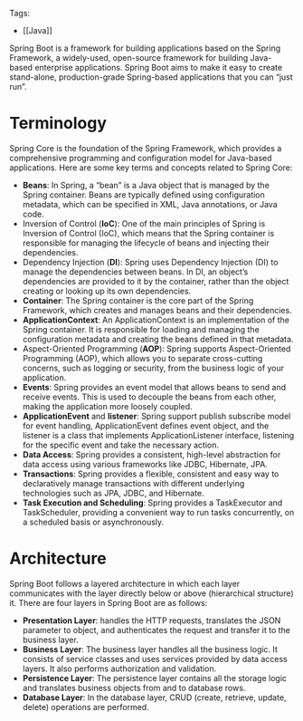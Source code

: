 Tags: 
- [[Java]]

Spring Boot is a framework for building applications based on the Spring Framework, a widely-used, open-source framework for building Java-based enterprise applications. Spring Boot aims to make it easy to create stand-alone, production-grade Spring-based applications that you can “just run”.
# Terminology

Spring Core is the foundation of the Spring Framework, which provides a comprehensive programming and configuration model for Java-based applications. Here are some key terms and concepts related to Spring Core:

- **Beans**: In Spring, a “bean” is a Java object that is managed by the Spring container. Beans are typically defined using configuration metadata, which can be specified in XML, Java annotations, or Java code.
- Inversion of Control (**IoC**): One of the main principles of Spring is Inversion of Control (IoC), which means that the Spring container is responsible for managing the lifecycle of beans and injecting their dependencies.
- Dependency Injection (**DI**): Spring uses Dependency Injection (DI) to manage the dependencies between beans. In DI, an object’s dependencies are provided to it by the container, rather than the object creating or looking up its own dependencies.
- **Container**: The Spring container is the core part of the Spring Framework, which creates and manages beans and their dependencies.
- **ApplicationContext**: An ApplicationContext is an implementation of the Spring container. It is responsible for loading and managing the configuration metadata and creating the beans defined in that metadata.
- Aspect-Oriented Programming (**AOP**): Spring supports Aspect-Oriented Programming (AOP), which allows you to separate cross-cutting concerns, such as logging or security, from the business logic of your application.
- **Events**: Spring provides an event model that allows beans to send and receive events. This is used to decouple the beans from each other, making the application more loosely coupled.
- **ApplicationEvent** and **listener**: Spring support publish subscribe model for event handling, ApplicationEvent defines event object, and the listener is a class that implements ApplicationListener interface, listening for the specific event and take the necessary action.
- **Data Access**: Spring provides a consistent, high-level abstraction for data access using various frameworks like JDBC, Hibernate, JPA.
- **Transactions**: Spring provides a flexible, consistent and easy way to declaratively manage transactions with different underlying technologies such as JPA, JDBC, and Hibernate.
- **Task Execution and Scheduling**: Spring provides a TaskExecutor and TaskScheduler, providing a convenient way to run tasks concurrently, on a scheduled basis or asynchronously.
# Architecture

Spring Boot follows a layered architecture in which each layer communicates with the layer directly below or above (hierarchical structure) it. There are four layers in Spring Boot are as follows:

- **Presentation Layer**: handles the HTTP requests, translates the JSON parameter to object, and authenticates the request and transfer it to the business layer.
- **Business Layer**: The business layer handles all the business logic. It consists of service classes and uses services provided by data access layers. It also performs authorization and validation.
- **Persistence Layer**: The persistence layer contains all the storage logic and translates business objects from and to database rows.
- **Database Layer**: In the database layer, CRUD (create, retrieve, update, delete) operations are performed.